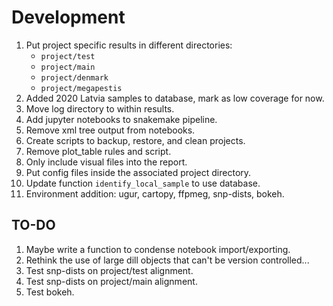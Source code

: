 # Development

1. Put project specific results in different directories:
    - ```project/test```
    - ```project/main```
    - ```project/denmark```
    - ```project/megapestis```
1. Added 2020 Latvia samples to database, mark as low coverage for now.
1. Move log directory to within results.
1. Add jupyter notebooks to snakemake pipeline.
1. Remove xml tree output from notebooks.
1. Create scripts to backup, restore, and clean projects.
1. Remove plot_table rules and script.
1. Only include visual files into the report.
1. Put config files inside the associated project directory.
1. Update function ```identify_local_sample``` to use database.
1. Environment addition: ugur, cartopy, ffpmeg, snp-dists, bokeh.

## TO-DO

1. Maybe write a function to condense notebook import/exporting.
1. Rethink the use of large dill objects that can't be version controlled...
1. Test snp-dists on project/test alignment.
1. Test snp-dists on project/main alignment.
1. Test bokeh.
